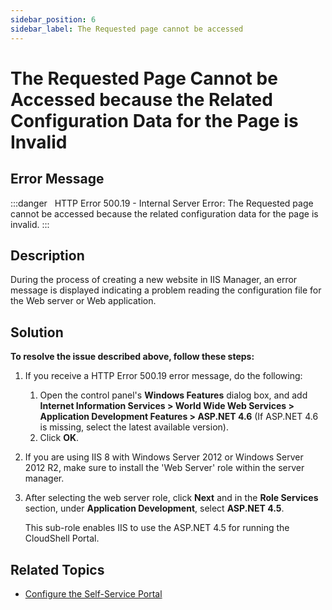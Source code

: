```yaml
---
sidebar_position: 6
sidebar_label: The Requested page cannot be accessed
---
```


# The Requested Page Cannot be Accessed because the Related Configuration Data for the Page is Invalid

## Error Message

:::danger &nbsp;
HTTP Error 500.19 - Internal Server Error: The Requested page cannot be accessed because the related configuration data for the page is invalid.
:::

## Description

During the process of creating a new website in IIS Manager, an error message is displayed indicating a problem reading the configuration file for the Web server or Web application.

## Solution

**To resolve the issue described above, follow these steps:**

1. If you receive a HTTP Error 500.19 error message, do the following:
    
    1. Open the control panel's **Windows Features** dialog box, and add **Internet Information Services > World Wide Web Services > Application Development Features > ASP.NET 4.6** (If ASP.NET 4.6 is missing, select the latest available version).
    2. Click **OK**.
2. If you are using IIS 8 with Windows Server 2012 or Windows Server 2012 R2, make sure to install the 'Web Server' role within the server manager.
3. After selecting the web server role, click **Next** and in the **Role Services** section, under **Application Development**, select **ASP.NET 4.5**.
    
    This sub-role enables IIS to use the ASP.NET 4.5 for running the CloudShell Portal.
    

## Related Topics

- [Configure the Self-Service Portal](../../install-configure/cloudshell-suite/configure-products/configure-portal/index.md)
